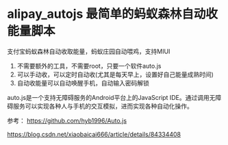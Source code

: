 # alipay_autojs 最简单的蚂蚁森林自动收能量脚本 
支付宝蚂蚁森林自动收取能量，蚂蚁庄园自动喂鸡，支持MIUI

1. 不需要额外的工具，不需要root，只要一个软件auto.js
2. 可以手动收，可以定时自动收(尤其是每天早上，设置好自己能量成熟时间)
3. 自动收能量可以自动唤醒手机，自动输入密码解锁

auto.js是一个支持无障碍服务的Android平台上的JavaScript IDE。通过调用无障碍服务可以实现各种人与手机的交互模拟，进而实现各种自动化操作。

参考：
https://github.com/hyb1996/Auto.js

https://blog.csdn.net/xiaobaicai666/article/details/84334408
